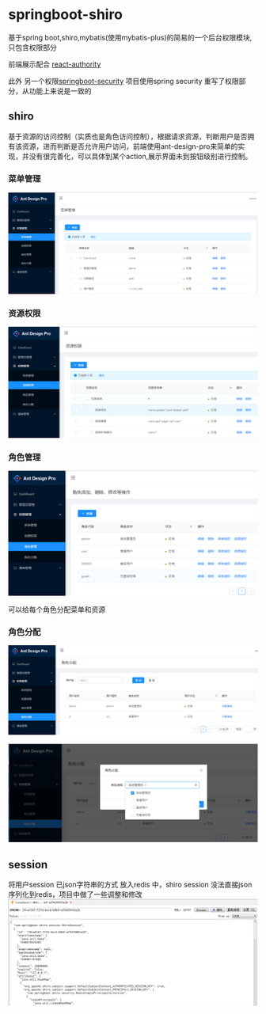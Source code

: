 # springboot-shiro

基于spring boot,shiro,mybatis(使用mybatis-plus)的简易的一个后台权限模块,只包含权限部分

前端展示配合 [react-authority](https://github.com/ztgreat/react-authority)

此外 另一个权限[springboot-security](https://github.com/ztgreat/springboot-security) 项目使用spring security 重写了权限部分，从功能上来说是一致的

## shiro

基于资源的访问控制（实质也是角色访问控制），根据请求资源，判断用户是否拥有该资源，进而判断是否允许用户访问，前端使用ant-design-pro来简单的实现，并没有很完善化，可以具体到某个action,展示界面未到按钮级别进行控制。



### 菜单管理

![菜单管理](./pics/菜单管理.png)



### 资源权限

![资源权限](./pics/资源权限.png)



### 角色管理

![角色管理](./pics/角色管理.png)

可以给每个角色分配菜单和资源

### 角色分配

![角色分配](./pics/角色分配.png)



![角色分配2](./pics/角色分配2.png)

## session

将用户session 已json字符串的方式 放入redis 中，shiro session 没法直接json序列化到redis，项目中做了一些调整和修改![session](./pics/session.png)

